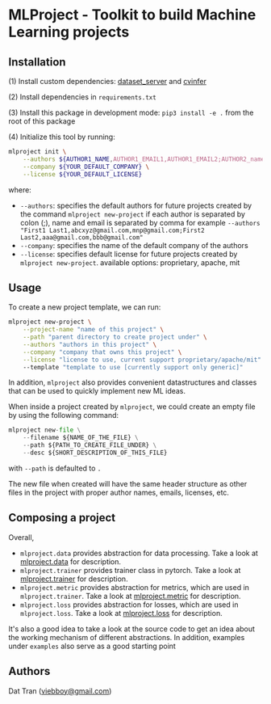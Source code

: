 # MLProject - Toolkit to build Machine Learning projects

## Installation 

(1) Install custom dependencies: [dataset_server](https://github.com/viebboy/dataset_server) and [cvinfer](https://github.com/viebboy/cvinfer)

(2) Install dependencies in `requirements.txt`

(3) Install this package in development mode: `pip3 install -e .` from the root of this package

(4) Initialize this tool by running:

```bash
mlproject init \
    --authors ${AUTHOR1_NAME,AUTHOR1_EMAIL1,AUTHOR1_EMAIL2;AUTHOR2_name,AUTHOR2_EMAIL..} \
    --company ${YOUR_DEFAULT_COMPANY} \
    --license ${YOUR_DEFAULT_LICENSE}
```

where:

- `--authors`: specifies the default authors for future projects created by the command `mlproject new-project`
               if each author is separated by colon (;), name and email is separated by comma
               for example `--authors "First1 Last1,abcxyz@gmail.com,mnp@gmail.com;First2 Last2,aaa@gmail.com,bbb@gmail.com"`
- `--company`: specifies the name of the default company of the authors
- `--license`: specifies default license for future projects created by `mlproject new-project`.
                available options: proprietary, apache, mit


## Usage

To create a new project template, we can run:

```bash
mlproject new-project \
    --project-name "name of this project" \
    --path "parent directory to create project under" \
    --authors "authors in this project" \
    --company "company that owns this project" \
    --license "license to use, current support proprietary/apache/mit"
    --template "template to use [currently support only generic]"
```

In addition, `mlproject` also provides convenient datastructures and classes that can be used to quickly implement new ML ideas.


When inside a project created by `mlproject`, we could create an empty file by using the following command:

```python
mlproject new-file \
    --filename ${NAME_OF_THE_FILE} \
    --path ${PATH_TO_CREATE_FILE_UNDER} \
    --desc ${SHORT_DESCRIPTION_OF_THIS_FILE}
```

with `--path` is defaulted to `.`

The new file when created will have the same header structure as other files in the project with proper author names, emails, licenses, etc.


## Composing a project

Overall,

- `mlproject.data` provides abstraction for data processing. Take a look at [mlproject.data](./docs/mlproject.data.md) for description.
- `mlproject.trainer` provides trainer class in pytorch. Take a look at [mlproject.trainer](./docs/mlproject.trainer.md) for description.
- `mlproject.metric` provides abstraction for metrics, which are used in `mlproject.trainer`. Take a look at [mlproject.metric](./docs/mlproject.metric.md) for description.
- `mlproject.loss` provides abstraction for losses, which are used in `mlproject.loss`. Take a look at [mlproject.loss](./docs/mlproject.loss.md) for description.

It's also a good idea to take a look at the source code to get an idea about the working mechanism of different abstractions.
In addition, examples under `examples` also serve as a good starting point

## Authors
Dat Tran (viebboy@gmail.com)
